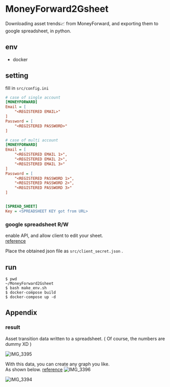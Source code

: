 # MoneyForward2Gsheet
Downloading asset trends📈 from MoneyForward, and exporting them to google spreadsheet, in python.

## env
- docker

## setting
fill in `src/config.ini`
```ini
# case of single account
[MONEYFORWARD]
Email = [
    "<REGISTERED EMAIL>"
]
Password = [
    "<REGISTERED PASSWORD>"
]

# case of multi account
[MONEYFORWARD]
Email = [
    "<REGISTERED EMAIL 1>",
    "<REGISTERED EMAIL 2>",
    "<REGISTERED EMAIL 3>"
]
Password = [
    "<REGISTERED PASSWORD 1>",
    "<REGISTERED PASSWORD 2>",
    "<REGISTERED PASSWORD 3>"
]


[SPREAD_SHEET]
Key = <SPREADSHEET KEY got from URL>
```

### google spreadsheet R/W
enable API, and allow client to edit your sheet.  
[reference](https://qiita.com/164kondo/items/eec4d1d8fd7648217935)  

Place the obtained json file as `src/client_secret.json` .


## run
```shell
$ pwd
~/MoneyForward2Gsheet
$ bash make_env.sh
$ docker-compose build
$ docker-compose up -d
```

## Appendix
### result
Asset transition data written to a spreadsheet. ( Of course, the numbers are dummy XD )  

![IMG_3395](https://user-images.githubusercontent.com/37448236/204326636-1e3d3669-0008-4d86-a123-d7f80c799b01.PNG)

With this data, you can create any graph you like.  
As shown below. [reference](https://fire-hiko.com/moneyfoward-graph-tool/)
![IMG_3396](https://user-images.githubusercontent.com/37448236/204327307-909cf195-b080-4356-afd4-55c06e87cd7a.PNG)

![IMG_3394](https://user-images.githubusercontent.com/37448236/204326618-60d07ff5-4d56-4548-b5b1-499cd03939de.PNG)
